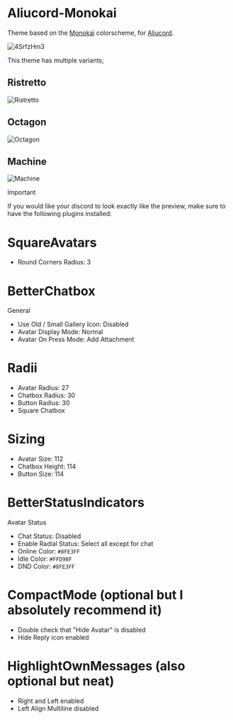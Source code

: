 # Aliucord-Monokai
Theme based on the [Monokai](https://monokai.pro) colorscheme, for [Aliucord](https://github.com/Aliucord).

![4SrfzHm3](https://github.com/rennpy/Aliucord-Monokai/assets/158360149/57c5742f-fb67-4f8e-b39a-b8fbd30bfe56)


This theme has multiple variants;

## Ristretto
![Ristretto](https://github.com/rennpy/Aliucord-Monokai/assets/158360149/10b55e4e-fb11-4877-8c19-0c7620f07dfe)


## Octagon
![Octagon](https://github.com/rennpy/Aliucord-Monokai/assets/158360149/24af23aa-e3ea-449c-b140-25996f036b1a)


## Machine
![Machine](https://github.com/rennpy/Aliucord-Monokai/assets/158360149/a6f9f88d-eb6a-4397-8a1d-f4c6a92b1643)


> [!IMPORTANT]
> If you would like your discord to look exactly like the preview, make sure to have the following plugins installed:

# SquareAvatars
- Round Corners Radius: 3

# BetterChatbox
General

- Use Old / Small Gallery Icon: Disabled
- Avatar Display Mode: Normal
- Avatar On Press Mode: Add Attachment
# Radii

- Avatar Radius: 27
- Chatbox Radius: 30
- Button Radius: 30
- Square Chatbox
# Sizing

- Avatar Size: 112
- Chatbox Height: 114
- Button Size: 114

# BetterStatusIndicators
Avatar Status
- Chat Status: Disabled
- Enable Radial Status: Select all except for chat
- Online Color: ```#8FE3FF```
- Idle Color: ```#FFD98F```
- DND Color: ```#8FE3FF```

# CompactMode (optional but I absolutely recommend it)
- Double check that "Hide Avatar" is disabled
- Hide Reply icon enabled

# HighlightOwnMessages (also optional but neat)
- Right and Left enabled
- Left Align Multiline disabled
